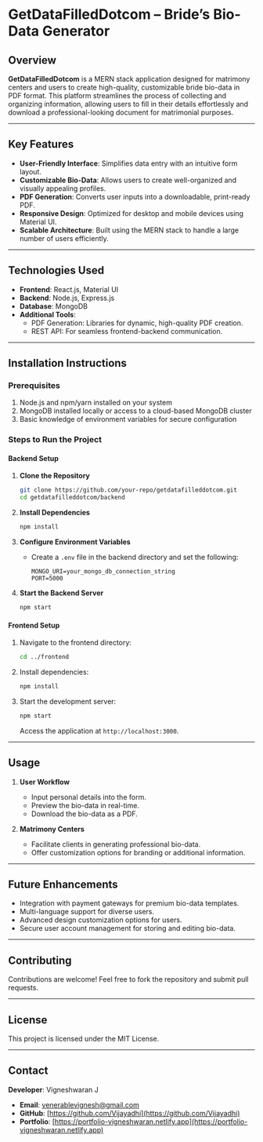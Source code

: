 # **GetDataFilledDotcom – Bride’s Bio-Data Generator**

## **Overview**  
**GetDataFilledDotcom** is a MERN stack application designed for matrimony centers and users to create high-quality, customizable bride bio-data in PDF format. This platform streamlines the process of collecting and organizing information, allowing users to fill in their details effortlessly and download a professional-looking document for matrimonial purposes.

---

## **Key Features**  
- **User-Friendly Interface**: Simplifies data entry with an intuitive form layout.  
- **Customizable Bio-Data**: Allows users to create well-organized and visually appealing profiles.  
- **PDF Generation**: Converts user inputs into a downloadable, print-ready PDF.  
- **Responsive Design**: Optimized for desktop and mobile devices using Material UI.  
- **Scalable Architecture**: Built using the MERN stack to handle a large number of users efficiently.  

---

## **Technologies Used**  
- **Frontend**: React.js, Material UI  
- **Backend**: Node.js, Express.js  
- **Database**: MongoDB  
- **Additional Tools**:  
  - PDF Generation: Libraries for dynamic, high-quality PDF creation.  
  - REST API: For seamless frontend-backend communication.

---

## **Installation Instructions**  

### **Prerequisites**  
1. Node.js and npm/yarn installed on your system  
2. MongoDB installed locally or access to a cloud-based MongoDB cluster  
3. Basic knowledge of environment variables for secure configuration  

### **Steps to Run the Project**  

#### **Backend Setup**  
1. **Clone the Repository**  
   ```bash  
   git clone https://github.com/your-repo/getdatafilleddotcom.git  
   cd getdatafilleddotcom/backend  
   ```  

2. **Install Dependencies**  
   ```bash  
   npm install  
   ```  

3. **Configure Environment Variables**  
   - Create a `.env` file in the backend directory and set the following:  
     ```env  
     MONGO_URI=your_mongo_db_connection_string  
     PORT=5000  
     ```  

4. **Start the Backend Server**  
   ```bash  
   npm start  
   ```  

#### **Frontend Setup**  
1. Navigate to the frontend directory:  
   ```bash  
   cd ../frontend  
   ```  

2. Install dependencies:  
   ```bash  
   npm install  
   ```  

3. Start the development server:  
   ```bash  
   npm start  
   ```  
   Access the application at `http://localhost:3000`.

---

## **Usage**  
1. **User Workflow**  
   - Input personal details into the form.  
   - Preview the bio-data in real-time.  
   - Download the bio-data as a PDF.  

2. **Matrimony Centers**  
   - Facilitate clients in generating professional bio-data.  
   - Offer customization options for branding or additional information.  

---

## **Future Enhancements**  
- Integration with payment gateways for premium bio-data templates.  
- Multi-language support for diverse users.  
- Advanced design customization options for users.  
- Secure user account management for storing and editing bio-data.  

---

## **Contributing**  
Contributions are welcome! Feel free to fork the repository and submit pull requests.  

---

## **License**  
This project is licensed under the MIT License.  

---

## **Contact**  
**Developer**: Vigneshwaran J  
- **Email**: [venerablevignesh@gmail.com](mailto:venerablevignesh@gmail.com)  
- **GitHub**: [https://github.com/Vijayadhi](https://github.com/Vijayadhi)
- **Portfolio**: [https://portfolio-vigneshwaran.netlify.app](https://portfolio-vigneshwaran.netlify.app)
